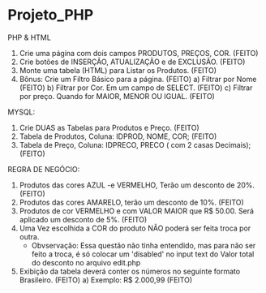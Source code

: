 # Projeto_PHP

PHP & HTML

1)	Crie uma página com dois campos PRODUTOS, PREÇOS, COR. (FEITO)
2)	Crie botões de INSERÇÃO, ATUALIZAÇÃO e de EXCLUSÃO. (FEITO)
3)	Monte uma tabela (HTML) para Listar os Produtos. (FEITO)
4)	Bônus: Crie um Filtro Básico para a página. (FEITO)
a)	Filtrar por Nome (FEITO)
b)	Filtrar por Cor. Em um campo de SELECT. (FEITO)
c)	Filtrar por preço. Quando for MAIOR, MENOR OU IGUAL. (FEITO)


MYSQL:
1)	Crie DUAS as Tabelas para Produtos e Preço. (FEITO)
2)	Tabela de Produtos, Coluna: IDPROD, NOME, COR; (FEITO)
3)	Tabela de Preço, Coluna: IDPRECO, PRECO ( com 2 casas Decimais); (FEITO)


REGRA DE NEGÓCIO:
1)	Produtos das cores AZUL -e VERMELHO, Terão um desconto de 20%. (FEITO)
2)	Produtos das cores AMARELO, terão um desconto de 10%. (FEITO)
3)	Produtos de cor VERMELHO e com VALOR MAIOR que R$ 50.00.  Será aplicado um desconto de 5%. (FEITO) 
4)	Uma Vez escolhida a COR do produto NÃO poderá ser feita  troca por outra. 
    - Obvservação: Essa questão não tinha entendido, mas para não ser feito a troca, é só colocar um 'disabled' no input text do Valor total do desconto no arquivo edit.php
5)	Exibição da tabela deverá conter os números no seguinte formato Brasileiro.  (FEITO)
a)	Exemplo: R$ 2.000,99 (FEITO)
